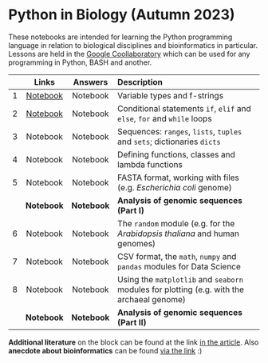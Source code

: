 # Python in Biology (Autumn 2023)

These notebooks are intended for learning the Python programming language in relation to biological disciplines and bioinformatics in particular. Lessons are held in the [Google Coollaboratory](https://colab.research.google.com/) which can be used for any programming in Python, BASH and another.

|  | Links | Answers | Description | 
| :------: | :------: | :------: | :------ | 
| 1 | [Notebook](https://colab.research.google.com/drive/1hsL3ToeTnudcmI5K0SczRa7IUULYegKr?usp=sharing) | Notebook | Variable types and f-strings | 
| 2 | [Notebook](https://colab.research.google.com/drive/134q5zESk7hPb9hvpwgG8mxiKYvtXYRZv?usp=sharing) | Notebook | Conditional statements `if`, `elif` and `else`, `for` and `while` loops | 
| 3 | Notebook | Notebook | Sequences: `ranges`, `lists`, `tuples` and `sets`; dictionaries `dicts` |
| 4 | Notebook | Notebook | Defining functions, classes and lambda functions | 
| 5 | Notebook | Notebook | FASTA format, working with files (e.g. _Escherichia coli_ genome) | 
|  | **Notebook** | **Notebook** | **Analysis of genomic sequences (Part I)** | 
| 6 | Notebook | Notebook | The `random` module (e.g. for the _Arabidopsis thaliana_ and human genomes) | 
| 7 | Notebook | Notebook | CSV format, the `math`, `numpy` and `pandas` modules for Data Science | 
| 8 | Notebook | Notebook | Using the `matplotlib` and `seaborn` modules for plotting (e.g. with the archaeal genome) | 
|  | **Notebook** | **Notebook** | **Analysis of genomic sequences (Part II)** | 

**Additional literature** on the block can be found at the link [in the article](https://vk.com/@nachatoi-literatura-po-python). Also **anecdote about bioinformatics** can be found [via the link](https://elementy.ru/nauchno-populyarnaya_biblioteka/432183/Bioinformatiki_proiskhozhdenie_i_zhiznennyy_tsikl) :)
